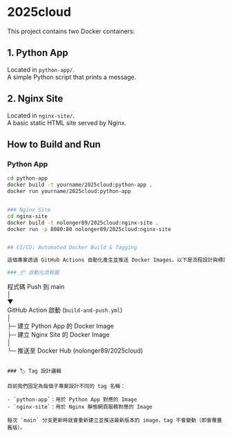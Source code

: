 # 2025cloud

This project contains two Docker containers:

## 1. Python App

Located in `python-app/`.  
A simple Python script that prints a message.

## 2. Nginx Site

Located in `nginx-site/`.  
A basic static HTML site served by Nginx.

## How to Build and Run

### Python App

```bash
cd python-app
docker build -t yourname/2025cloud:python-app .
docker run yourname/2025cloud:python-app


### Nginx Site
cd nginx-site
docker build -t nolonger89/2025cloud:nginx-site .
docker run -p 8080:80 nolonger89/2025cloud:nginx-site


## CI/CD: Automated Docker Build & Tagging

這個專案透過 GitHub Actions 自動化產生並推送 Docker Images，以下是流程設計與標記邏輯（Tagging Logic）的說明：

### 📦 自動化流程圖

```
程式碼 Push 到 main         
        │               
        ▼               
GitHub Action 啟動 (`build-and-push.yml`)               
        │                   
        ├─ 建立 Python App 的 Docker Image              
        ├─ 建立 Nginx Site 的 Docker Image          
        │               
        └─ 推送至 Docker Hub (nolonger89/2025cloud)             
```

### 🏷️ Tag 設計邏輯

目前我們固定為每個子專案設計不同的 tag 名稱：

- `python-app`：用於 Python App 對應的 Image
- `nginx-site`：用於 Nginx 靜態網頁服務對應的 Image

每次 `main` 分支更新時就會重新建立並推送最新版本的 image，tag 不會變動（即會覆蓋舊版）。

